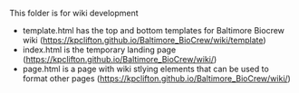 This folder is for wiki development

- template.html has the top and bottom templates for Baltimore Biocrew wiki (https://kpclifton.github.io/Baltimore_BioCrew/wiki/template)
- index.html is the temporary landing page (https://kpclifton.github.io/Baltimore_BioCrew/wiki/)
- page.html is a page with wiki stlying elements that can be used to format other pages (https://kpclifton.github.io/Baltimore_BioCrew/wiki/)

